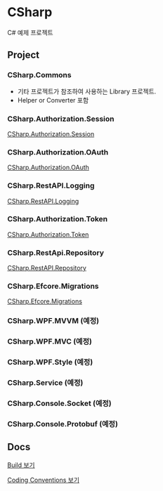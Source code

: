 # CSharp
C# 예제 프로젝트 

## Project
### CSharp.Commons
- 기타 프로젝트가 참조하여 사용하는 Library 프로젝트.
- Helper or Converter 포함


### CSharp.Authorization.Session
[CSharp.Authorization.Session](docs/CSHARP.AUTHORIZATION.SESSION.md)
### CSharp.Authorization.OAuth
[CSharp.Authorization.OAuth](docs/CSHARP.AUTHORIZATION.OAUTH.md)
### CSharp.RestAPI.Logging
[CSharp.RestAPI.Logging](docs/CSHARP.RESTAPI.LOGGING.md)
### CSharp.Authorization.Token 
[CSharp.Authorization.Token](docs/CSHARP.AUTHORIZATION.TOKEN.md)
### CSharp.RestApi.Repository
[CSharp.RestAPI.Repository](docs/CSHARP.AUTHORIZATION.TOKEN.md)
### CSharp.Efcore.Migrations 
[CSharp.Efcore.Migrations](docs/CSHARP.RESTAPI.REPOSITORY.md)
### CSharp.WPF.MVVM (예정)
### CSharp.WPF.MVC (예정)
### CSharp.WPF.Style (예정)
### CSharp.Service (예정)
### CSharp.Console.Socket (예정)
### CSharp.Console.Protobuf (예정)



## Docs
[Build 보기](docs/BUILD.md)

[Coding Conventions 보기](docs/CONVENTIONS.md)